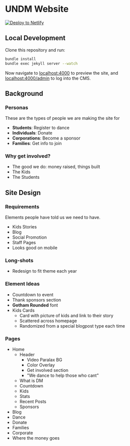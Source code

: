 # UNDM Website

[![Deploy to Netlify](https://www.netlify.com/img/deploy/button.svg)](https://app.netlify.com/start/deploy?repository=https://github.com/netlify-templates/jekyll-netlify-cms&stack=cms)


## Local Development

Clone this repository and run:

```bash
bundle install
bundle exec jekyll server --watch
```

Now navigate to [localhost:4000](http://localhost:4000/) to preview the site, and
[localhost:4000/admin](http://localhost:4000/admin) to log into the CMS.

## Background

### Personas

These are the types of people we are making the site for

- **Students**: Register to dance
- **Individuals**: Donate
- **Corporations**: Become a sponsor
- **Families**: Get info to join

### Why get involved?

- The good we do: money raised, things built
- The Kids
- The Students

## Site Design

### Requirements

Elements people have told us we need to have. 

- Kids Stories
- Blog
- Social Promotion
- Staff Pages
- Looks good on mobile

### Long-shots 

- Redesign to fit theme each year

### Element Ideas

- Countdown to event
- Thank sponsors section
- **Gotham Rounded** font
- Kids Cards
  - Card with picture of kids and link to their story
  - Scattered across homepage
  - Randomized from a special blogpost type each time

### Pages

- Home
  - Header
    - Video Paralax BG
    - Color Overlay
    - Get involved section
    - "We dance to help those who cant"
  - What is DM
  - Countdown 
  - Kids
  - Stats
  - Recent Posts
  - Sponsors
- Blog
- Dance
- Donate
- Families
- Corporate
- Where the money goes

